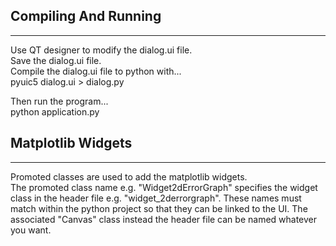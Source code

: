 ## Compiling And Running
---
Use QT designer to modify the dialog.ui file.  
Save the dialog.ui file.  
Compile the dialog.ui file to python with...   
pyuic5 dialog.ui > dialog.py

Then run the program...  
python application.py

## Matplotlib Widgets
---
Promoted classes are used to add the matplotlib widgets.  
The promoted class name e.g. "Widget2dErrorGraph" specifies the widget class in the header file e.g. "widget_2derrorgraph". These names must match within the python project so that they can be linked to the UI. The associated "Canvas" class instead the header file can be named whatever you want.